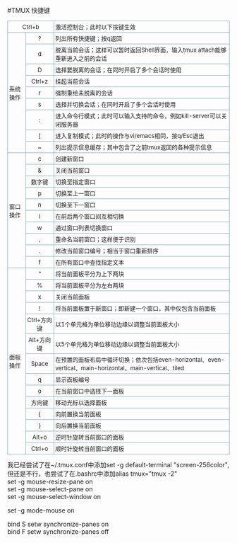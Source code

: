 #TMUX 快捷键
<table class="inline " style="padding:0px; margin:0px 0px 1em; font-size:13px; border-spacing:0px; border-collapse:collapse">
<tbody style="padding:0px; margin:0px">
<tr class="row0" style="padding:0px; margin:0px">
<td class="col0 centeralign" colspan="2" style="padding:3px; margin:0px; text-align:center; border:1px solid rgb(140,172,187)">
Ctrl&#43;b</td>
<td class="col2" style="padding:3px; margin:0px; border:1px solid rgb(140,172,187)">
激活控制台；此时以下按键生效</td>
</tr>
<tr class="row1" style="padding:0px; margin:0px">
<td class="col0" rowspan="9" style="padding:3px; margin:0px; border:1px solid rgb(140,172,187)">
系统操作</td>
<td class="col1 centeralign" style="padding:3px; margin:0px; text-align:center; border:1px solid rgb(140,172,187)">
?</td>
<td class="col2" style="padding:3px; margin:0px; border:1px solid rgb(140,172,187)">
列出所有快捷键；按q返回</td>
</tr>
<tr class="row2" style="padding:0px; margin:0px">
<td class="col0 centeralign" style="padding:3px; margin:0px; text-align:center; border:1px solid rgb(140,172,187)">
d</td>
<td class="col1" style="padding:3px; margin:0px; border:1px solid rgb(140,172,187)">
脱离当前会话；这样可以暂时返回Shell界面，输入tmux attach能够重新进入之前的会话</td>
</tr>
<tr class="row3" style="padding:0px; margin:0px">
<td class="col0 centeralign" style="padding:3px; margin:0px; text-align:center; border:1px solid rgb(140,172,187)">
D</td>
<td class="col1" style="padding:3px; margin:0px; border:1px solid rgb(140,172,187)">
选择要脱离的会话；在同时开启了多个会话时使用</td>
</tr>
<tr class="row4" style="padding:0px; margin:0px">
<td class="col0 centeralign" style="padding:3px; margin:0px; text-align:center; border:1px solid rgb(140,172,187)">
Ctrl&#43;z</td>
<td class="col1" style="padding:3px; margin:0px; border:1px solid rgb(140,172,187)">
挂起当前会话</td>
</tr>
<tr class="row5" style="padding:0px; margin:0px">
<td class="col0 centeralign" style="padding:3px; margin:0px; text-align:center; border:1px solid rgb(140,172,187)">
r</td>
<td class="col1" style="padding:3px; margin:0px; border:1px solid rgb(140,172,187)">
强制重绘未脱离的会话</td>
</tr>
<tr class="row6" style="padding:0px; margin:0px">
<td class="col0 centeralign" style="padding:3px; margin:0px; text-align:center; border:1px solid rgb(140,172,187)">
s</td>
<td class="col1" style="padding:3px; margin:0px; border:1px solid rgb(140,172,187)">
选择并切换会话；在同时开启了多个会话时使用</td>
</tr>
<tr class="row7" style="padding:0px; margin:0px">
<td class="col0 centeralign" style="padding:3px; margin:0px; text-align:center; border:1px solid rgb(140,172,187)">
:</td>
<td class="col1" style="padding:3px; margin:0px; border:1px solid rgb(140,172,187)">
进入命令行模式；此时可以输入支持的命令，例如kill-server可以关闭服务器</td>
</tr>
<tr class="row8" style="padding:0px; margin:0px">
<td class="col0 centeralign" style="padding:3px; margin:0px; text-align:center; border:1px solid rgb(140,172,187)">
[</td>
<td class="col1" style="padding:3px; margin:0px; border:1px solid rgb(140,172,187)">
进入复制模式；此时的操作与vi/emacs相同，按q/Esc退出</td>
</tr>
<tr class="row9" style="padding:0px; margin:0px">
<td class="col0 centeralign" style="padding:3px; margin:0px; text-align:center; border:1px solid rgb(140,172,187)">
~</td>
<td class="col1" style="padding:3px; margin:0px; border:1px solid rgb(140,172,187)">
列出提示信息缓存；其中包含了之前tmux返回的各种提示信息</td>
</tr>
<tr class="row10" style="padding:0px; margin:0px">
<td class="col0" rowspan="10" style="padding:3px; margin:0px; border:1px solid rgb(140,172,187)">
窗口操作</td>
<td class="col1 centeralign" style="padding:3px; margin:0px; text-align:center; border:1px solid rgb(140,172,187)">
c</td>
<td class="col2" style="padding:3px; margin:0px; border:1px solid rgb(140,172,187)">
创建新窗口</td>
</tr>
<tr class="row11" style="padding:0px; margin:0px">
<td class="col0 centeralign" style="padding:3px; margin:0px; text-align:center; border:1px solid rgb(140,172,187)">
&amp;</td>
<td class="col1" style="padding:3px; margin:0px; border:1px solid rgb(140,172,187)">
关闭当前窗口</td>
</tr>
<tr class="row12" style="padding:0px; margin:0px">
<td class="col0 centeralign" style="padding:3px; margin:0px; text-align:center; border:1px solid rgb(140,172,187)">
数字键</td>
<td class="col1" style="padding:3px; margin:0px; border:1px solid rgb(140,172,187)">
切换至指定窗口</td>
</tr>
<tr class="row13" style="padding:0px; margin:0px">
<td class="col0 centeralign" style="padding:3px; margin:0px; text-align:center; border:1px solid rgb(140,172,187)">
p</td>
<td class="col1" style="padding:3px; margin:0px; border:1px solid rgb(140,172,187)">
切换至上一窗口</td>
</tr>
<tr class="row14" style="padding:0px; margin:0px">
<td class="col0 centeralign" style="padding:3px; margin:0px; text-align:center; border:1px solid rgb(140,172,187)">
n</td>
<td class="col1" style="padding:3px; margin:0px; border:1px solid rgb(140,172,187)">
切换至下一窗口</td>
</tr>
<tr class="row15" style="padding:0px; margin:0px">
<td class="col0 centeralign" style="padding:3px; margin:0px; text-align:center; border:1px solid rgb(140,172,187)">
l</td>
<td class="col1" style="padding:3px; margin:0px; border:1px solid rgb(140,172,187)">
在前后两个窗口间互相切换</td>
</tr>
<tr class="row16" style="padding:0px; margin:0px">
<td class="col0 centeralign" style="padding:3px; margin:0px; text-align:center; border:1px solid rgb(140,172,187)">
w</td>
<td class="col1" style="padding:3px; margin:0px; border:1px solid rgb(140,172,187)">
通过窗口列表切换窗口</td>
</tr>
<tr class="row17" style="padding:0px; margin:0px">
<td class="col0 centeralign" style="padding:3px; margin:0px; text-align:center; border:1px solid rgb(140,172,187)">
,</td>
<td class="col1" style="padding:3px; margin:0px; border:1px solid rgb(140,172,187)">
重命名当前窗口；这样便于识别</td>
</tr>
<tr class="row18" style="padding:0px; margin:0px">
<td class="col0 centeralign" style="padding:3px; margin:0px; text-align:center; border:1px solid rgb(140,172,187)">
.</td>
<td class="col1" style="padding:3px; margin:0px; border:1px solid rgb(140,172,187)">
修改当前窗口编号；相当于窗口重新排序</td>
</tr>
<tr class="row19" style="padding:0px; margin:0px">
<td class="col0 centeralign" style="padding:3px; margin:0px; text-align:center; border:1px solid rgb(140,172,187)">
f</td>
<td class="col1" style="padding:3px; margin:0px; border:1px solid rgb(140,172,187)">
在所有窗口中查找指定文本</td>
</tr>
<tr class="row20" style="padding:0px; margin:0px">
<td class="col0" rowspan="14" style="padding:3px; margin:0px; border:1px solid rgb(140,172,187)">
面板操作</td>
<td class="col1 centeralign" style="padding:3px; margin:0px; text-align:center; border:1px solid rgb(140,172,187)">
”</td>
<td class="col2" style="padding:3px; margin:0px; border:1px solid rgb(140,172,187)">
将当前面板平分为上下两块</td>
</tr>
<tr class="row21" style="padding:0px; margin:0px">
<td class="col0 centeralign" style="padding:3px; margin:0px; text-align:center; border:1px solid rgb(140,172,187)">
%</td>
<td class="col1" style="padding:3px; margin:0px; border:1px solid rgb(140,172,187)">
将当前面板平分为左右两块</td>
</tr>
<tr class="row22" style="padding:0px; margin:0px">
<td class="col0 centeralign" style="padding:3px; margin:0px; text-align:center; border:1px solid rgb(140,172,187)">
x</td>
<td class="col1" style="padding:3px; margin:0px; border:1px solid rgb(140,172,187)">
关闭当前面板</td>
</tr>
<tr class="row23" style="padding:0px; margin:0px">
<td class="col0 centeralign" style="padding:3px; margin:0px; text-align:center; border:1px solid rgb(140,172,187)">
!</td>
<td class="col1" style="padding:3px; margin:0px; border:1px solid rgb(140,172,187)">
将当前面板置于新窗口；即新建一个窗口，其中仅包含当前面板</td>
</tr>
<tr class="row24" style="padding:0px; margin:0px">
<td class="col0 centeralign" style="padding:3px; margin:0px; text-align:center; border:1px solid rgb(140,172,187)">
Ctrl&#43;方向键</td>
<td class="col1" style="padding:3px; margin:0px; border:1px solid rgb(140,172,187)">
以1个单元&#26684;为单位移动边缘以调整当前面板大小</td>
</tr>
<tr class="row25" style="padding:0px; margin:0px">
<td class="col0 centeralign" style="padding:3px; margin:0px; text-align:center; border:1px solid rgb(140,172,187)">
Alt&#43;方向键</td>
<td class="col1" style="padding:3px; margin:0px; border:1px solid rgb(140,172,187)">
以5个单元&#26684;为单位移动边缘以调整当前面板大小</td>
</tr>
<tr class="row26" style="padding:0px; margin:0px">
<td class="col0 centeralign" style="padding:3px; margin:0px; text-align:center; border:1px solid rgb(140,172,187)">
Space</td>
<td class="col1" style="padding:3px; margin:0px; border:1px solid rgb(140,172,187)">
在预置的面板布局中循环切换；依次包括even-horizontal、even-vertical、main-horizontal、main-vertical、tiled</td>
</tr>
<tr class="row27" style="padding:0px; margin:0px">
<td class="col0 centeralign" style="padding:3px; margin:0px; text-align:center; border:1px solid rgb(140,172,187)">
q</td>
<td class="col1" style="padding:3px; margin:0px; border:1px solid rgb(140,172,187)">
显示面板编号</td>
</tr>
<tr class="row28" style="padding:0px; margin:0px">
<td class="col0 centeralign" style="padding:3px; margin:0px; text-align:center; border:1px solid rgb(140,172,187)">
o</td>
<td class="col1" style="padding:3px; margin:0px; border:1px solid rgb(140,172,187)">
在当前窗口中选择下一面板</td>
</tr>
<tr class="row29" style="padding:0px; margin:0px">
<td class="col0 centeralign" style="padding:3px; margin:0px; text-align:center; border:1px solid rgb(140,172,187)">
方向键</td>
<td class="col1" style="padding:3px; margin:0px; border:1px solid rgb(140,172,187)">
移动光标以选择面板</td>
</tr>
<tr class="row30" style="padding:0px; margin:0px">
<td class="col0 centeralign" style="padding:3px; margin:0px; text-align:center; border:1px solid rgb(140,172,187)">
{</td>
<td class="col1" style="padding:3px; margin:0px; border:1px solid rgb(140,172,187)">
向前置换当前面板</td>
</tr>
<tr class="row31" style="padding:0px; margin:0px">
<td class="col0 centeralign" style="padding:3px; margin:0px; text-align:center; border:1px solid rgb(140,172,187)">
}</td>
<td class="col1" style="padding:3px; margin:0px; border:1px solid rgb(140,172,187)">
向后置换当前面板</td>
</tr>
<tr class="row32" style="padding:0px; margin:0px">
<td class="col0 centeralign" style="padding:3px; margin:0px; text-align:center; border:1px solid rgb(140,172,187)">
Alt&#43;o</td>
<td class="col1" style="padding:3px; margin:0px; border:1px solid rgb(140,172,187)">
逆时针旋转当前窗口的面板</td>
</tr>
<tr class="row33" style="padding:0px; margin:0px">
<td class="col0 centeralign" style="padding:3px; margin:0px; text-align:center; border:1px solid rgb(140,172,187)">
Ctrl&#43;o</td>
<td class="col1" style="padding:3px; margin:0px; border:1px solid rgb(140,172,187)">
顺时针旋转当前窗口的面板<br>
</td>
</tr>
</tbody>
</table>
<div>
我已经尝试了在~/.tmux.conf中添加set -g default-terminal "screen-256color",但还是不行，也尝试了在.bashrc中添加alias tmux="tmux -2"
</div>
<div>
  set -g mouse-resize-pane on<br>
  set -g mouse-select-pane on<br>
  set -g mouse-select-window on<br>

  set -g mode-mouse on<br>

  bind S setw synchronize-panes on<br>
  bind F setw synchronize-panes off<br>
</div>

